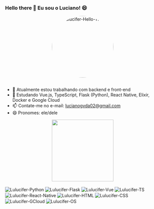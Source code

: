 ### Hello there 👋 Eu sou o Luciano! 😄

<div align="center">
  <img align="center" alt="Lulucifer-Hello-There" height="200" style="border-radius:100px;" src="https://c.tenor.com/WuOwfnsLcfYAAAAC/star-wars-obi-wan-  kenobi.gif">
</div>

##

- 🔭 Atualmente estou trabalhando com backend e front-end
- 🌱 Estudando Vue.js, TypeScript, Flask (Python), React Native, Elixir, Docker e Google Cloud
- 📫 Contate-me no e-mail: lucianogvda02@gmail.com
- 😄 Pronomes: ele/dele

<div align="center">
  <img height="200em" src="https://github-readme-stats.vercel.app/api/top-langs/?username=lucianogomes02&layout=compact&langs_count=7&theme=dracula"/>
</div>

<div style="display: inline_block"><br>
  <img align="center" alt="Lulucifer-Python" src="https://img.shields.io/badge/Python-3776AB?style=for-the-badge&logo=python&logoColor=white">
  <img align="center" alt="Lulucifer-Flask" src="https://img.shields.io/badge/Flask-000000?style=for-the-badge&logo=flask&logoColor=white">
  <img align="center" alt="Lulucifer-Vue" src="https://img.shields.io/badge/Vue.js-35495E?style=for-the-badge&logo=vue.js&logoColor=4FC08D">
  <img align="center" alt="Lulucifer-TS" src="https://img.shields.io/badge/TypeScript-007ACC?style=for-the-badge&logo=typescript&logoColor=white">
  <img align="center" alt="Lulucifer-React-Native" src="https://img.shields.io/badge/React_Native-20232A?style=for-the-badge&logo=react&logoColor=61DAFB">
  <img align="center" alt="Lulucifer-HTML" src="https://img.shields.io/badge/HTML5-E34F26?style=for-the-badge&logo=html5&logoColor=white">
  <img align="center" alt="Lulucifer-CSS" src="https://img.shields.io/badge/CSS3-1572B6?style=for-the-badge&logo=css3&logoColor=white">
  <img align="center" alt="Lulucifer-GCloud" src="https://img.shields.io/badge/Google_Cloud-4285F4?style=for-the-badge&logo=google-cloud&logoColor=white">
  <img align="center" alt="Lulucifer-OS" src="https://img.shields.io/badge/Ubuntu-E95420?style=for-the-badge&logo=ubuntu&logoColor=white">
  
</div>
